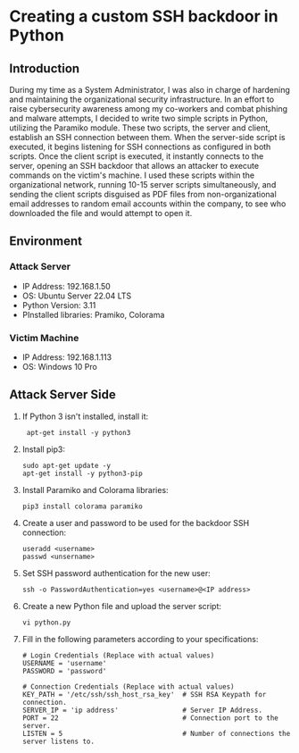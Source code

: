 # Creating a custom SSH backdoor in Python
## Introduction
During my time as a System Administrator, I was also in charge of hardening and maintaining the organizational security infrastructure. In an effort to raise cybersecurity awareness among my co-workers and combat phishing and malware attempts, I decided to write two simple scripts in Python, utilizing the Paramiko module. These two scripts, the server and client, establish an SSH connection between them. When the server-side script is executed, it begins listening for SSH connections as configured in both scripts. Once the client script is executed, it instantly connects to the server, opening an SSH backdoor that allows an attacker to execute commands on the victim's machine. I used these scripts within the organizational network, running 10-15 server scripts simultaneously, and sending the client scripts disguised as PDF files from non-organizational email addresses to random email accounts within the company, to see who downloaded the file and would attempt to open it.

## Environment
### Attack Server
- IP Address: 192.168.1.50
- OS: Ubuntu Server 22.04 LTS
- Python Version: 3.11
- PInstalled libraries: Pramiko, Colorama

### Victim Machine
- IP Address: 192.168.1.113
- OS: Windows 10 Pro

## Attack Server Side
1. If Python 3 isn't installed, install it:
   ```
    apt-get install -y python3
   ```
2. Install pip3:
   ```
   sudo apt-get update -y
   apt-get install -y python3-pip
   ```
3. Install Paramiko and Colorama libraries:
   ```
   pip3 install colorama paramiko
   ```
4. Create a user and password to be used for the backdoor SSH connection:
   ```
   useradd <username>
   passwd <unsername>
   ```
5. Set SSH password authentication for the new user:
   ```
   ssh -o PasswordAuthentication=yes <username>@<IP address>
   ```
6. Create a new Python file and upload the server script:
   ```
   vi python.py
   ```
7. Fill in the following parameters according to your specifications:
   ```
   # Login Credentials (Replace with actual values)
   USERNAME = 'username'
   PASSWORD = 'password'
   
   # Connection Credentials (Replace with actual values)
   KEY_PATH = '/etc/ssh/ssh_host_rsa_key'  # SSH RSA Keypath for connection.
   SERVER_IP = 'ip address'                # Server IP Address.
   PORT = 22                               # Connection port to the server.
   LISTEN = 5                              # Number of connections the server listens to.
   ```
   
